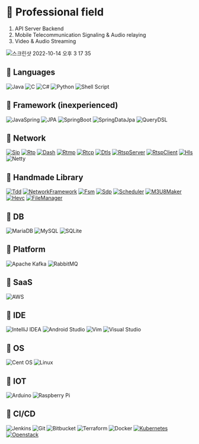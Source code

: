 # 🥷 Professional field
1. API Server Backend
2. Mobile Telecommunication Signaling & Audio relaying  
3. Video & Audio Streaming
  
![스크린샷 2022-10-14 오후 3 17 35](https://user-images.githubusercontent.com/37236920/195775845-236c741f-41f6-48d9-bdd9-df132c3785dd.png)
  
## 🦾 Languages

![Java](https://img.shields.io/badge/java-%23ED8B00.svg?style=for-the-badge&logo=java&logoColor=white) 
![C](https://img.shields.io/badge/c-%2300599C.svg?style=for-the-badge&logo=c&logoColor=white) 
![C#](https://img.shields.io/badge/c%23-%23239120.svg?style=for-the-badge&logo=c-sharp&logoColor=white) 
![Python](https://img.shields.io/badge/python-3670A0?style=for-the-badge&logo=python&logoColor=ffdd54) 
![Shell Script](https://img.shields.io/badge/shell_script-%23121011.svg?style=for-the-badge&logo=gnu-bash&logoColor=white)
  
## 🦾 Framework (inexperienced)

![JavaSpring](https://img.shields.io/badge/JavaSpring-%23333333.svg?style=for-the-badge&logo=JavaSpring&logoColor=white) 
![JPA](https://img.shields.io/badge/JPA-%23333333.svg?style=for-the-badge&logo=JPA&logoColor=white) 
![SpringBoot](https://img.shields.io/badge/SpringBoot-%23333333.svg?style=for-the-badge&logo=SpringBoot&logoColor=white) 
![SpringDataJpa](https://img.shields.io/badge/SpringDataJpa-%23333333.svg?style=for-the-badge&logo=SpringDataJpa&logoColor=white) 
![QueryDSL](https://img.shields.io/badge/QueryDSL-%23333333.svg?style=for-the-badge&logo=QueryDSL&logoColor=white) 
  
  
## 💪 Network

[![Sip](https://img.shields.io/badge/SIP-%23FFB80B?style=for-the-badge&logo=sip&logoColor=white)](https://github.com/James-Jeong/voip_phone)
[![Rtp](https://img.shields.io/badge/RTP-%237952B3?style=for-the-badge&logo=rtp&logoColor=white)](https://github.com/James-Jeong/voip_phone)
[![Dash](https://img.shields.io/badge/DASH-%231A86FD?style=for-the-badge&logo=dash&logoColor=white)](https://github.com/James-Jeong/JDASH)
[![Rtmp](https://img.shields.io/badge/RTMP-%23F40D12?style=for-the-badge&logo=rtmp&logoColor=white)](https://github.com/James-Jeong/JRTMP_SERVER)
[![Rtcp](https://img.shields.io/badge/RTCP-%23006600?style=for-the-badge&logo=rtcp&logoColor=white)](https://github.com/James-Jeong/JRTCP)
[![Dtls](https://img.shields.io/badge/DTLS-%23FF3366?style=for-the-badge&logo=dtls&logoColor=white)](https://github.com/James-Jeong/JDTLS)
[![RtspServer](https://img.shields.io/badge/RTSPServer-%2300205B?style=for-the-badge&logo=rtsp_server&logoColor=white)](https://github.com/James-Jeong/JRTSP)
[![RtspClient](https://img.shields.io/badge/RTSPClient-%2300205B?style=for-the-badge&logo=rtsp_client&logoColor=white)](https://github.com/James-Jeong/JRTSP_CLIENT)
[![Hls](https://img.shields.io/badge/HLS-%23FC4C02?style=for-the-badge&logo=hls&logoColor=white)](https://github.com/James-Jeong/JRTSP)
![Netty](https://img.shields.io/badge/NETTY-%23A22846?style=for-the-badge&logo=netty&logoColor=white)
  
## 💎 Handmade Library

[![Tdd](https://img.shields.io/badge/TDD-%23005571?style=for-the-badge&logo=tdd&logoColor=white)](https://github.com/James-Jeong/ttlib)
[![NetworkFramework](https://img.shields.io/badge/NetworkFramework-%23F7B93E?style=for-the-badge&logo=networkframework&logoColor=white)](https://github.com/James-Jeong/java_network_base_framework)
[![Fsm](https://img.shields.io/badge/FSM-%23A22846?style=for-the-badge&logo=fsm&logoColor=white)](https://github.com/James-Jeong/FSMManager)
[![Sdp](https://img.shields.io/badge/SDP-%23A5CD39?style=for-the-badge&logo=sdp&logoColor=white)](https://github.com/James-Jeong/SdpManager)
[![Scheduler](https://img.shields.io/badge/Scheduler-%2301FF95?style=for-the-badge&logo=scheduler&logoColor=white)](https://github.com/James-Jeong/jscheduler)
[![M3U8Maker](https://img.shields.io/badge/M3U8Maker-%23333333?style=for-the-badge&logo=m3u8_maker&logoColor=white)](https://github.com/James-Jeong/JM3U8_MAKER)
[![Hevc](https://img.shields.io/badge/HEVC-%23008FC7?style=for-the-badge&logo=hevc&logoColor=white)](https://github.com/James-Jeong/jHEVC)
[![FileManager](https://img.shields.io/badge/FileManager-%23EE6123?style=for-the-badge&logo=FileManager&logoColor=white)](https://github.com/James-Jeong/jFileManager)
  
## 🍑 DB

![MariaDB](https://img.shields.io/badge/MariaDB-003545?style=for-the-badge&logo=mariadb&logoColor=white)
![MySQL](https://img.shields.io/badge/mysql-%2300f.svg?style=for-the-badge&logo=mysql&logoColor=white) 
![SQLite](https://img.shields.io/badge/sqlite-%2307405e.svg?style=for-the-badge&logo=sqlite&logoColor=white)
  
## 🥝 Platform

![Apache Kafka](https://img.shields.io/badge/Apache%20Kafka-000?style=for-the-badge&logo=apachekafka) 
![RabbitMQ](https://img.shields.io/badge/Rabbitmq-FF6600?style=for-the-badge&logo=rabbitmq&logoColor=white) 
  
## 🍋 SaaS

![AWS](https://img.shields.io/badge/AWS-%23FF9900.svg?style=for-the-badge&logo=amazon-aws&logoColor=white)
  
## 🍓 IDE

![IntelliJ IDEA](https://img.shields.io/badge/IntelliJIDEA-000000.svg?style=for-the-badge&logo=intellij-idea&logoColor=white)
![Android Studio](https://img.shields.io/badge/Android%20Studio-3DDC84.svg?style=for-the-badge&logo=android-studio&logoColor=white) 
![Vim](https://img.shields.io/badge/VIM-%2311AB00.svg?style=for-the-badge&logo=vim&logoColor=white) 
![Visual Studio](https://img.shields.io/badge/Visual%20Studio-5C2D91.svg?style=for-the-badge&logo=visual-studio&logoColor=white)
  
## 🍣 OS

![Cent OS](https://img.shields.io/badge/cent%20os-002260?style=for-the-badge&logo=centos&logoColor=F0F0F0) 
![Linux](https://img.shields.io/badge/Linux-FCC624?style=for-the-badge&logo=linux&logoColor=black) 
  
## 🍕 IOT

![Arduino](https://img.shields.io/badge/-Arduino-00979D?style=for-the-badge&logo=Arduino&logoColor=white) 
![Raspberry Pi](https://img.shields.io/badge/-RaspberryPi-C51A4A?style=for-the-badge&logo=Raspberry-Pi)
  
## 🍔 CI/CD

![Jenkins](https://img.shields.io/badge/Jenkins-%232C5263.svg?style=for-the-badge&logo=jenkins&logoColor=white)
![Git](https://img.shields.io/badge/Git-%23F05033.svg?style=for-the-badge&logo=git&logoColor=white) 
![Bitbucket](https://img.shields.io/badge/Bitbucket-%230047B3.svg?style=for-the-badge&logo=bitbucket&logoColor=white)
![Terraform](https://img.shields.io/badge/Terraform-%23008FC7?style=for-the-badge&logo=hevc&logoColor=white)
![Docker](https://img.shields.io/badge/Docker-%23A22846?style=for-the-badge&logo=fsm&logoColor=white)
[![Kubernetes](https://img.shields.io/badge/Kubernetes-%23FF3366?style=for-the-badge&logo=Kubernetes&logoColor=white)](https://github.com/James-Jeong/CI-CD-NOTE)
[![Openstack](https://img.shields.io/badge/Openstack-%2300205B?style=for-the-badge&logo=Openstack&logoColor=white)](https://github.com/James-Jeong/Openstack_note)
  
